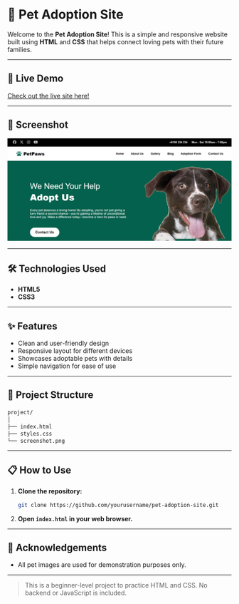 # 🐾 Pet Adoption Site

Welcome to the **Pet Adoption Site**! This is a simple and responsive website built using **HTML** and **CSS** that helps connect loving pets with their future families.

---

## 🚀 Live Demo

[Check out the live site here!](https://saurabh-pet-adoption-site.netlify.app/)

---

## 📸 Screenshot

![Pet Adoption Site Screenshot](images/Screenshot%202025-07-01%20152219.png)

---

## 🛠️ Technologies Used

- **HTML5**
- **CSS3**

---

## ✨ Features

- Clean and user-friendly design
- Responsive layout for different devices
- Showcases adoptable pets with details
- Simple navigation for ease of use

---

## 📁 Project Structure

```
project/
│
├── index.html
├── styles.css
└── screenshot.png
```

---

## 📋 How to Use

1. **Clone the repository:**
   ```bash
   git clone https://github.com/yourusername/pet-adoption-site.git
   ```
2. **Open `index.html` in your web browser.**

---

## 🙏 Acknowledgements

- All pet images are used for demonstration purposes only.

---

> This is a beginner-level project to practice HTML and CSS. No backend or JavaScript is included.